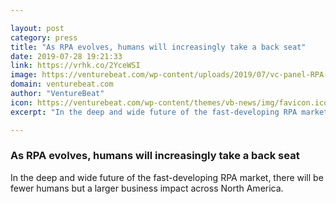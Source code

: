 ```yaml
---

layout: post
category: press
title: "As RPA evolves, humans will increasingly take a back seat"
date: 2019-07-28 19:21:33
link: https://vrhk.co/2YceWSI
image: https://venturebeat.com/wp-content/uploads/2019/07/vc-panel-RPA-vb-transform-2019.jpg?w=1200&strip=all
domain: venturebeat.com
author: "VentureBeat"
icon: https://venturebeat.com/wp-content/themes/vb-news/img/favicon.ico
excerpt: "In the deep and wide future of the fast-developing RPA market, there will be fewer humans but a larger business impact across North America."

---
```


### As RPA evolves, humans will increasingly take a back seat

In the deep and wide future of the fast-developing RPA market, there will be fewer humans but a larger business impact across North America.